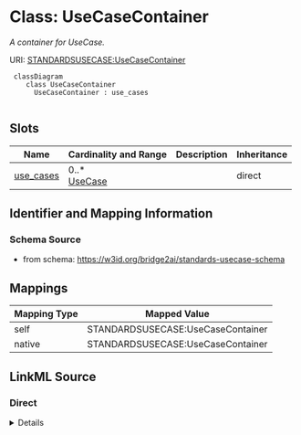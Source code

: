 # Class: UseCaseContainer
_A container for UseCase._




URI: [STANDARDSUSECASE:UseCaseContainer](https://w3id.org/bridge2ai/standards-usecase-schema/UseCaseContainer)



```mermaid
 classDiagram
    class UseCaseContainer
      UseCaseContainer : use_cases
      
```




<!-- no inheritance hierarchy -->


## Slots

| Name | Cardinality and Range | Description | Inheritance |
| ---  | --- | --- | --- |
| [use_cases](use_cases.md) | 0..* <br/> [UseCase](UseCase.md) |  | direct |









## Identifier and Mapping Information







### Schema Source


* from schema: https://w3id.org/bridge2ai/standards-usecase-schema





## Mappings

| Mapping Type | Mapped Value |
| ---  | ---  |
| self | STANDARDSUSECASE:UseCaseContainer |
| native | STANDARDSUSECASE:UseCaseContainer |





## LinkML Source

<!-- TODO: investigate https://stackoverflow.com/questions/37606292/how-to-create-tabbed-code-blocks-in-mkdocs-or-sphinx -->

### Direct

<details>
```yaml
name: UseCaseContainer
description: A container for UseCase.
from_schema: https://w3id.org/bridge2ai/standards-usecase-schema
rank: 1000
slots:
- use_cases

```
</details>

### Induced

<details>
```yaml
name: UseCaseContainer
description: A container for UseCase.
from_schema: https://w3id.org/bridge2ai/standards-usecase-schema
rank: 1000
attributes:
  use_cases:
    name: use_cases
    from_schema: https://w3id.org/bridge2ai/standards-usecase-schema
    rank: 1000
    multivalued: true
    alias: use_cases
    owner: UseCaseContainer
    domain_of:
    - UseCaseContainer
    range: UseCase
    inlined: true
    inlined_as_list: true

```
</details>